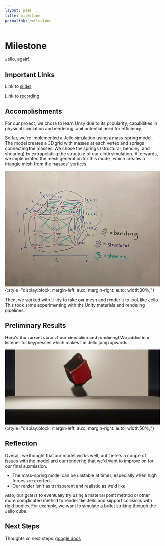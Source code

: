 ```yaml
---
layout: page
title: milestone
permalink: /milestone
---
```


# Milestone

Jello, again!

## Important Links

Link to [slides](https://docs.google.com/presentation/d/1J-ZRsWEHi880mus2ToZowTbxCG3dsnSCWVheXV5ZAUs/edit?usp=sharing)

Link to [recording](https://drive.google.com/file/d/104xV2tybstKLTo3hFu2rhBp1-Qv0Zhwe/view?usp=sharing)

## Accomplishments

For our project, we chose to learn Unity due to its popularity, capabilities in physical 
simulation and rendering, and potential need for efficiency.

So far, we've implemented a Jello simulation using a mass-spring model. The 
model creates a 3D grid with masses at each vertex and springs connecting
the masses. We chose the springs (structural, bending, and shearing) by extrapolating 
the structure of our cloth simulation. Afterwards, we implemented the mesh generation 
for this model, which creates a triangle mesh from the masses' vertices.

![springs](../assets/img/milestone/springs.jpeg){:style="display:block; margin-left: auto; margin-right: auto; width:30%;"}

Then, we worked with Unity to take our mesh and render it to look like Jello. This took 
some experimenting with the Unity materials and rendering pipelines.

## Preliminary Results
Here's the current state of our simulation and rendering! We added in a listener for 
keypresses which makes the Jello jump upwards.

![jello](../assets/img/milestone/jello.gif){:style="display:block; margin-left: auto; margin-right: auto; width:50%;"}

## Reflection
Overall, we thought that our model works well, but there's a couple of issues with the model and our rendering that we'd
want to improve on for our final submission.
- The mass-spring model can be unstable at times, especially when high forces are exerted
- Our render isn't as transparent and realistic as we'd like

Also, our goal is to eventually try using a material point method or other more complicated method to render the
Jello and support collisions with rigid bodies. For example, we want to simulate a bullet striking through
the Jello cube.

## Next Steps
Thoughts on next steps: [google docs](https://docs.google.com/document/d/1xE-Ep-xVdubuVbMepf2hA_PNwt-nN5Sp_7KV31qTvK4/edit?usp=sharing)

